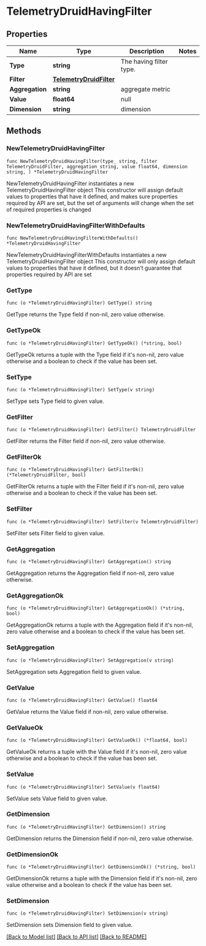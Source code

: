# TelemetryDruidHavingFilter

## Properties

Name | Type | Description | Notes
------------ | ------------- | ------------- | -------------
**Type** | **string** | The having filter type. | 
**Filter** | [**TelemetryDruidFilter**](TelemetryDruidFilter.md) |  | 
**Aggregation** | **string** | aggregate metric | 
**Value** | **float64** | null | 
**Dimension** | **string** | dimension | 

## Methods

### NewTelemetryDruidHavingFilter

`func NewTelemetryDruidHavingFilter(type_ string, filter TelemetryDruidFilter, aggregation string, value float64, dimension string, ) *TelemetryDruidHavingFilter`

NewTelemetryDruidHavingFilter instantiates a new TelemetryDruidHavingFilter object
This constructor will assign default values to properties that have it defined,
and makes sure properties required by API are set, but the set of arguments
will change when the set of required properties is changed

### NewTelemetryDruidHavingFilterWithDefaults

`func NewTelemetryDruidHavingFilterWithDefaults() *TelemetryDruidHavingFilter`

NewTelemetryDruidHavingFilterWithDefaults instantiates a new TelemetryDruidHavingFilter object
This constructor will only assign default values to properties that have it defined,
but it doesn't guarantee that properties required by API are set

### GetType

`func (o *TelemetryDruidHavingFilter) GetType() string`

GetType returns the Type field if non-nil, zero value otherwise.

### GetTypeOk

`func (o *TelemetryDruidHavingFilter) GetTypeOk() (*string, bool)`

GetTypeOk returns a tuple with the Type field if it's non-nil, zero value otherwise
and a boolean to check if the value has been set.

### SetType

`func (o *TelemetryDruidHavingFilter) SetType(v string)`

SetType sets Type field to given value.


### GetFilter

`func (o *TelemetryDruidHavingFilter) GetFilter() TelemetryDruidFilter`

GetFilter returns the Filter field if non-nil, zero value otherwise.

### GetFilterOk

`func (o *TelemetryDruidHavingFilter) GetFilterOk() (*TelemetryDruidFilter, bool)`

GetFilterOk returns a tuple with the Filter field if it's non-nil, zero value otherwise
and a boolean to check if the value has been set.

### SetFilter

`func (o *TelemetryDruidHavingFilter) SetFilter(v TelemetryDruidFilter)`

SetFilter sets Filter field to given value.


### GetAggregation

`func (o *TelemetryDruidHavingFilter) GetAggregation() string`

GetAggregation returns the Aggregation field if non-nil, zero value otherwise.

### GetAggregationOk

`func (o *TelemetryDruidHavingFilter) GetAggregationOk() (*string, bool)`

GetAggregationOk returns a tuple with the Aggregation field if it's non-nil, zero value otherwise
and a boolean to check if the value has been set.

### SetAggregation

`func (o *TelemetryDruidHavingFilter) SetAggregation(v string)`

SetAggregation sets Aggregation field to given value.


### GetValue

`func (o *TelemetryDruidHavingFilter) GetValue() float64`

GetValue returns the Value field if non-nil, zero value otherwise.

### GetValueOk

`func (o *TelemetryDruidHavingFilter) GetValueOk() (*float64, bool)`

GetValueOk returns a tuple with the Value field if it's non-nil, zero value otherwise
and a boolean to check if the value has been set.

### SetValue

`func (o *TelemetryDruidHavingFilter) SetValue(v float64)`

SetValue sets Value field to given value.


### GetDimension

`func (o *TelemetryDruidHavingFilter) GetDimension() string`

GetDimension returns the Dimension field if non-nil, zero value otherwise.

### GetDimensionOk

`func (o *TelemetryDruidHavingFilter) GetDimensionOk() (*string, bool)`

GetDimensionOk returns a tuple with the Dimension field if it's non-nil, zero value otherwise
and a boolean to check if the value has been set.

### SetDimension

`func (o *TelemetryDruidHavingFilter) SetDimension(v string)`

SetDimension sets Dimension field to given value.



[[Back to Model list]](../README.md#documentation-for-models) [[Back to API list]](../README.md#documentation-for-api-endpoints) [[Back to README]](../README.md)


